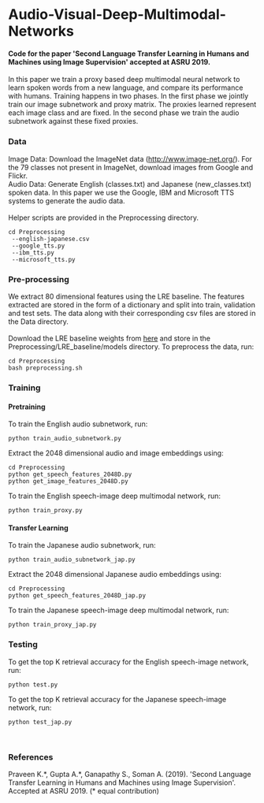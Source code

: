 # Audio-Visual-Deep-Multimodal-Networks
#### Code for the paper 'Second Language Transfer Learning in Humans and Machines using Image Supervision' accepted at ASRU 2019.
In this paper we train a proxy based deep multimodal neural network to learn spoken words from a new language, and compare its performance with humans. Training happens in two phases. In the first phase we jointly train our image subnetwork and proxy matrix. The proxies learned represent each image class and are fixed. In the second phase we train the audio subnetwork against these fixed proxies.

### Data

Image Data: Download the ImageNet data (http://www.image-net.org/). For the 79 classes not present in ImageNet, download images from Google and Flickr.  </br>
Audio Data: Generate English (classes.txt) and Japanese (new_classes.txt) spoken data. In this paper we use the Google, IBM and Microsoft TTS systems to generate the audio data. </br></br>
Helper scripts are provided in the Preprocessing directory.</br>
```
cd Preprocessing
 --english-japanese.csv
 --google_tts.py 
 --ibm_tts.py 
 --microsoft_tts.py
 ```

### Pre-processing

We extract 80 dimensional features using the LRE baseline. The features extracted are stored in the form of a dictionary and split into train, validation and test sets. The data along with their corresponding csv files are stored in the Data directory.</br></br>
Download the LRE baseline weights from [here](https://drive.google.com/open?id=1RTlIayP658dPTRQhCDklK8lwuo81Utap) and store in the Preprocessing/LRE_baseline/models directory. To preprocess the data, run:</br>
```
cd Preprocessing
bash preprocessing.sh
```


### Training
#### Pretraining
To train the English audio subnetwork, run:</br>
```
python train_audio_subnetwork.py
```
Extract the 2048 dimensional audio and image embeddings using:</br>
```
cd Preprocessing
python get_speech_features_2048D.py
python get_image_features_2048D.py
```
To train the English speech-image deep multimodal network, run: </br>
```
python train_proxy.py 
```
#### Transfer Learning
To train the Japanese audio subnetwork, run:</br>
```
python train_audio_subnetwork_jap.py
```
Extract the 2048 dimensional Japanese audio embeddings using:</br>
```
cd Preprocessing
python get_speech_features_2048D_jap.py
```
To train the Japanese speech-image deep multimodal network, run: </br>
```
python train_proxy_jap.py 
```


### Testing
To get the top K retrieval accuracy for the English speech-image network, run:
```
python test.py
```
To get the top K retrieval accuracy for the Japanese speech-image network, run:
```
python test_jap.py 
```
</br>


### References
Praveen K.\*, Gupta A.\*, Ganapathy S., Soman A. (2019). 'Second Language Transfer Learning in Humans and Machines using Image Supervision'. Accepted at ASRU 2019. (* equal contribution)
